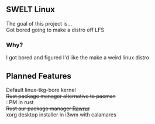 ## SWELT Linux
The goal of this project is... <br>
Got bored going to make a distro off LFS

### Why?
I got bored and figured I'd like the make a weird linux distro

## Planned Features
Default linux-tkg-bore kernel<br>
~~Rust package manager alternative to pacman<br>~~: 
PM In rust<br>
~~Rust aur package manager [Rawrur](https://github.com/realmrcactus/Rawrur)<br>~~
xorg desktop installer in i3wm with calamares<br>
